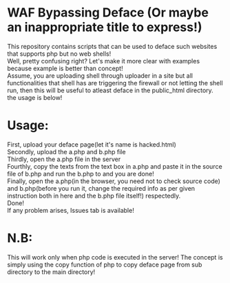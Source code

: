 # WAF Bypassing Deface (Or maybe an inappropriate title to express!)
This repository contains scripts that can be used to deface such websites that supports php but no web shells!<br>
Well, pretty confusing right? Let's make it more clear with examples because example is better than concept!<br>
Assume, you are uploading shell through uploader in a site but all functionalities that shell has are triggering the firewall or not letting the shell run, then this will be useful to atleast deface in the public_html directory.<br>
the usage is below!
# Usage:
First, upload your deface page(let it's name is hacked.html)<br>
Secondly, upload the a.php and b.php file<br>
Thirdly, open the a.php file in the server<br>
Fourthly, copy the texts from the text box in a.php and paste it in the source file of b.php and run the b.php to and you are done!<br>
Finally, open the a.php(in the browser, you need not to check source code) and b.php(before you run it, change the required info as per given instruction both in here and the b.php file itself!) respectedly.<br>
Done!<br>
If any problem arises, Issues tab is available!
# N.B:
This will work only when php code is executed in the server! The concept is simply using the copy function of php to copy deface page from
sub directory to the main directory!
